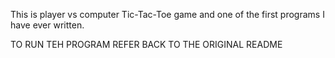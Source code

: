This is player vs computer Tic-Tac-Toe game and one of the first 
programs I have ever written.

TO RUN TEH PROGRAM REFER BACK TO THE ORIGINAL README

